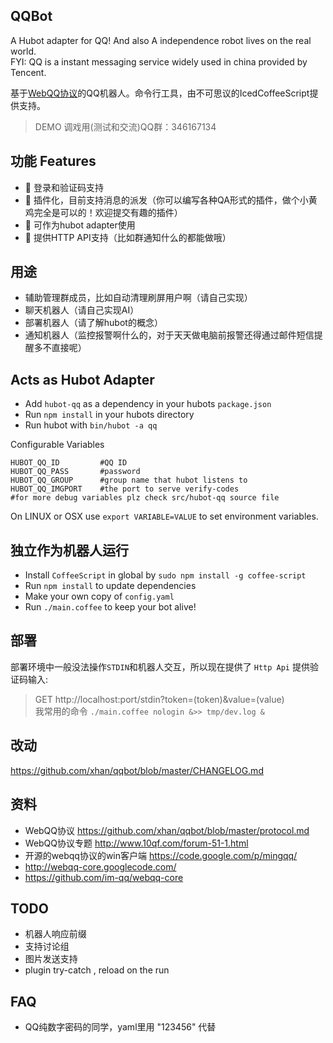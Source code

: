 QQBot
------
A Hubot adapter for QQ! And also A independence robot lives on the real world.  
FYI: QQ is a instant messaging service widely used in china provided by Tencent.  

基于[WebQQ协议](https://github.com/xhan/qqbot/blob/master/protocol.md)的QQ机器人。命令行工具，由不可思议的IcedCoffeeScript提供支持。  

>DEMO 调戏用(测试和交流)QQ群：346167134

功能 Features
-----
* :muscle:  登录和验证码支持
* :muscle:  插件化，目前支持消息的派发（你可以编写各种QA形式的插件，做个小黄鸡完全是可以的！欢迎提交有趣的插件）
* :muscle:  可作为hubot adapter使用
* :muscle:  提供HTTP API支持（比如群通知什么的都能做哦）

用途
-----
* 辅助管理群成员，比如自动清理刷屏用户啊（请自己实现）
* 聊天机器人（请自己实现AI）
* 部署机器人（请了解hubot的概念）
* 通知机器人（监控报警啊什么的，对于天天做电脑前报警还得通过邮件短信提醒多不直接呢）


Acts as Hubot Adapter
------
* Add `hubot-qq` as a dependency in your hubots `package.json`
* Run `npm install` in your hubots directory
* Run hubot with `bin/hubot -a qq`

Configurable Variables

	HUBOT_QQ_ID			#QQ ID
	HUBOT_QQ_PASS		#password
	HUBOT_QQ_GROUP		#group name that hubot listens to
	HUBOT_QQ_IMGPORT    #the port to serve verify-codes
	#for more debug variables plz check src/hubot-qq source file

On LINUX or OSX use `export VARIABLE=VALUE` to set environment variables.


独立作为机器人运行
-----
* Install `CoffeeScript` in global by `sudo npm install -g coffee-script`
* Run `npm install` to update dependencies
* Make your own copy of `config.yaml`
* Run `./main.coffee` to keep your bot alive!

部署
-----
部署环境中一般没法操作`STDIN`和机器人交互，所以现在提供了 `Http Api` 提供验证码输入:
>  GET http://localhost:port/stdin?token=(token)&value=(value)  
我常用的命令 `./main.coffee nologin &>> tmp/dev.log &`


改动
----
https://github.com/xhan/qqbot/blob/master/CHANGELOG.md

资料
----
* WebQQ协议     https://github.com/xhan/qqbot/blob/master/protocol.md
* WebQQ协议专题  http://www.10qf.com/forum-51-1.html
* 开源的webqq协议的win客户端 https://code.google.com/p/mingqq/
* http://webqq-core.googlecode.com/
* https://github.com/im-qq/webqq-core

TODO
---
* 机器人响应前缀
* 支持讨论组
* 图片发送支持
* plugin try-catch , reload on the run


FAQ
---
* QQ纯数字密码的同学，yaml里用 "123456" 代替
